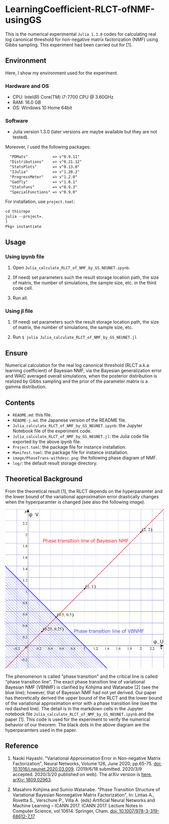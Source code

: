 # LearningCoefficient-RLCT-ofNMF-usingGS

This is the numerical experimental `Julia 1.3.0` codes for calculating real log canonical threshold for non-negative matrix factorization (NMF) using Gibbs sampling.  This experiment had been carried out for [1].

## Environment

Here, I show my environment used for the experiment.

### Hardware and OS

* CPU: Intel(R) Core(TM) i7-7700 CPU @ 3.60GHz
* RAM: 16.0 GB
* OS: Windows 10 Home 64bit

### Software

* Julia version 1.3.0 (later versions are maybe available but they are not tested).

Moreover, I used the following packages:
```
  "PDMats"           => v"0.9.11"
  "Distributions"    => v"0.21.12"
  "StatsPlots"       => v"0.13.0"
  "IJulia"           => v"1.20.2"
  "ProgressMeter"    => v"1.2.0"
  "Gadfly"           => v"1.0.1"
  "StatsFuns"        => v"0.9.3"
  "SpecialFunctions" => v"0.9.0"
```

For installation, use `project.toml`:
```shell
cd thisrepo
julia --project=.
]
Pkg> instantiate
```

## Usage

### Using ipynb file

1. Open `Julia_calculate_RLCT_of_NMF_by_GS_NEUNET.ipynb`.

2. (If need) set parameters such the result storage location path, the size of matrix, the number of simulations, the sample size, etc. in the third code cell.

3. Run all.

### Using jl file

1. (If need) set parameters such the result storage location path, the size of matrix, the number of simulations, the sample size, etc.

2. Run ```$ julia Julia_calculate_RLCT_of_NMF_by_GS_NEUNET.jl```

## Ensure

Numerical calculation for the real log canonical threshold (RLCT a.k.a. learning coefficient) of Bayesian NMF,
via the Bayesian generalization error and WAIC averaged overall simulations,
when the posterior distribution is realized by Gibbs sampling and the prior of the parameter matrix is a gamma distribution.

## Contents

* `README.md`: this file.
* `README-j.md`: the Japanese version of the README file.
* `Julia_calculate_RLCT_of_NMF_by_GS_NEUNET.ipynb`: the Jupyter Notebook file of the experiment code.
* `Julia_calculate_RLCT_of_NMF_by_GS_NEUNET.jl`: the Julia code file exported by the above ipynb file.
* `Project.toml`: the package file for instance installation.
* `Manifest.toml`: the package file for instance installation.
* `image/PhaseTrans-withdesc.png`: the following phase diagram of NMF.
* `log/`: the default result storage directory.

## Theoretical Background

From the theoretical result [1], the RLCT depends on the hyperparamter and the lower bound of the variational approximation error drastically changes when the hyperparamter is changed (see also the following image). 

![image/PhaseTrans-withdesc.png](image/PhaseTrans-withdesc.png "Phase diagram of NMF about the hyperparamter")

The phenomenon is called "phase transition" and the critical line is called "phase transition line". The exact phase transition line of variational Bayesian NMF (VBNMF) is clarified by Kohjima and Watanabe [2] (see the blue line); however, that of Bayesian NMF had not yet derived. Our paper has theoretically derived the upper bound of the RLCT and the lower bound of the variational approximation error with a phase transition line (see the red dashed line). The detail is in the markdown cells in the Jupyter notebook file `Julia_calculate_RLCT_of_NMF_by_GS_NEUNET.ipynb` and the paper [1]. This code is used for the experiment to verify the numerical behavior of our theorem. The black dots in the above diagram are the hyperparamters used in the paper.


## Reference

1. Naoki Hayashi. "Variational Approximation Error in Non-negative Matrix Factorization", Neural Networks, Volume 126, June 2020, pp.65-75. [doi: 10.1016/j.neunet.2020.03.009](https://doi.org/10.1016/j.neunet.2020.03.009). (2019/6/18 submitted. 2020/3/9 accepted. 2020/3/20 published on web). The arXiv version is [here, arXiv: 1809.02963](https://arxiv.org/abs/1809.02963).

2. Masahiro Kohjima and Sumio Watanabe. "Phase Transition Structure of Variational Bayesian Nonnegative Matrix Factorization", In: Lintas A., Rovetta S., Verschure P., Villa A. (eds) Artificial Neural Networks and Machine Learning – ICANN 2017. ICANN 2017. Lecture Notes in Computer Science, vol 10614. Springer, Cham. [doi: 10.1007/978-3-319-68612-7_17](https://https://doi.org/10.1007/978-3-319-68612-7_17)
